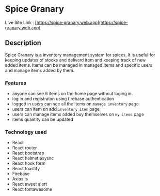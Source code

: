 # Spice Granary
Live Site Link :  [https://spice-granary.web.app](https://spice-granary.web.app)

## Description

Spice Granary is a inventory management system for spices. It is useful for keeping updates of stocks and deliverd item and keeping track of new added items. Items can be managed in managed items and specific users and manage items added by them.

### Features
* anyone can see 6 items on the home page without loging in.
* log in and registraton using firebase authentication
* logged in users can see all the items on `manage inventory` page
* users can item on add `inventory item` page
* users can manage items added buy themselves on `my items` page
* items quantity can be updated

### Technology used
* React
* React router
* React bootstrap
* React helmet asysnc
* React hook form
* React toastify
* Firebase
* Axios js
* React sweet alert
* React fontawesome

